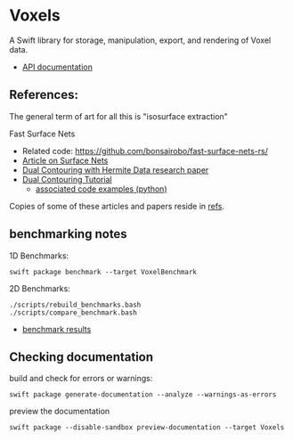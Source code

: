 # Voxels

A Swift library for storage, manipulation, export, and rendering of Voxel data.

- [API documentation](https://swiftpackageindex.com/heckj/Voxels/documentation/voxels)

## References:

The general term of art for all this is "isosurface extraction"

Fast Surface Nets
- Related code: https://github.com/bonsairobo/fast-surface-nets-rs/
- [Article on Surface Nets](https://bonsairobo.medium.com/smooth-voxel-mapping-a-technical-deep-dive-on-real-time-surface-nets-and-texturing-ef06d0f8ca14)
- [Dual Contouring with Hermite Data research paper](https://www.cse.wustl.edu/~taoju/research/dualContour.pdf)
- [Dual Contouring Tutorial](https://www.boristhebrave.com/2018/04/15/dual-contouring-tutorial/)
  - [associated code examples (python)](https://github.com/BorisTheBrave/mc-dc/tree/master)

Copies of some of these articles and papers reside in [refs](refs/).

## benchmarking notes

1D Benchmarks:

    swift package benchmark --target VoxelBenchmark

2D Benchmarks:

    ./scripts/rebuild_benchmarks.bash
    ./scripts/compare_benchmark.bash
- [benchmark results](https://github.com/heckj/Voxels/blob/main/Benchmarks/Results.md)

## Checking documentation

build and check for errors or warnings:

    swift package generate-documentation --analyze --warnings-as-errors

preview the documentation

    swift package --disable-sandbox preview-documentation --target Voxels

